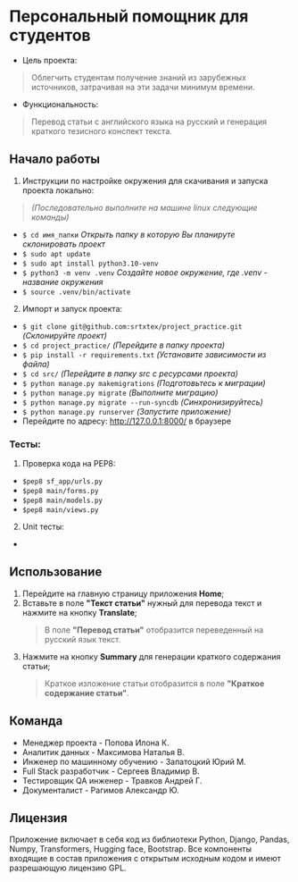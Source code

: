 # Персональный помощник для студентов
- Цель проекта:
> Облегчить студентам получение знаний из зарубежных источников, затрачивая на эти задачи минимум времени.

- Функциональность:
> Перевод статьи с английского языка на русский и генерация краткого тезисного конспект текста. 

## Начало работы
1. Инструкции по настройке окружения для скачивания и запуска проекта локально:
>*(Последовательно выполните на машине linux следующие команды)*
- `$ cd имя_папки` *Открыть папку в которую Вы планируте склонировать проект*
- `$ sudo apt update`
- `$ sudo apt install python3.10-venv`
- `$ python3 -m venv .venv` *Создайте новое окружение, где .venv - название окружения*
- `$ source .venv/bin/activate`
  
2. Импорт и запуск проекта:
- `$ git clone git@github.com:srtxtex/project_practice.git` *(Склонируйте проект)*
- `$ cd project_practice/` *(Перейдите в папку проекта)*
- `$ pip install -r requirements.txt` *(Установите зависимости из файла)*
- `$ cd src/` *(Перейдите в папку src  с ресурсами проекта)*
- `$ python manage.py makemigrations` *(Подготовьтесь к миграции)*
- `$ python manage.py migrate` *(Выполните миграцию)*
- `$ python manage.py migrate --run-syncdb` *(Синхронизируйтесь)*
- `$ python manage.py runserver` *(Запустите приложение)*
- Перейдите по адресу: http://127.0.0.1:8000/ в браузере

### Тесты:
1. Проверка кода на PEP8:
- `$pep8 sf_app/urls.py`
- `$pep8 main/forms.py`
- `$pep8 main/models.py`
- `$pep8 main/views.py`
2. Unit тесты:
- 

## Использование
1. Перейдите на главную страницу приложения **Home**;
2. Вставьте в поле **"Текст статьи"** нужный для перевода текст и нажмите на кнопку **Translate**;
   > В поле **"Перевод статьи"** отобразится переведенный на русский язык текст.
3. Нажмите на кнопку **Summary** для генерации краткого содержания статьи;
   > Краткое изложение статьи отобразится в поле **"Краткое содержание статьи"**.

## Команда
- Менеджер проекта - Попова Илона К.
- Аналитик данных - Максимова Наталья В.
- Инженер по машинному обучению - Запатоцкий Юрий М.
- Full Stack разработчик - Сергеев Владимир В.
- Тестировщик QA инженер - Травков Андрей Г.
- Документалист - Рагимов Александр Ю.

## Лицензия
Приложение включает в себя код из библиотеки Python, Django, Pandas, Numpy, Transformers, Hugging face, Bootstrap.
Все компоненты входящие в состав приложения с открытым исходным кодом и имеют разрешающую лицензию GPL.



